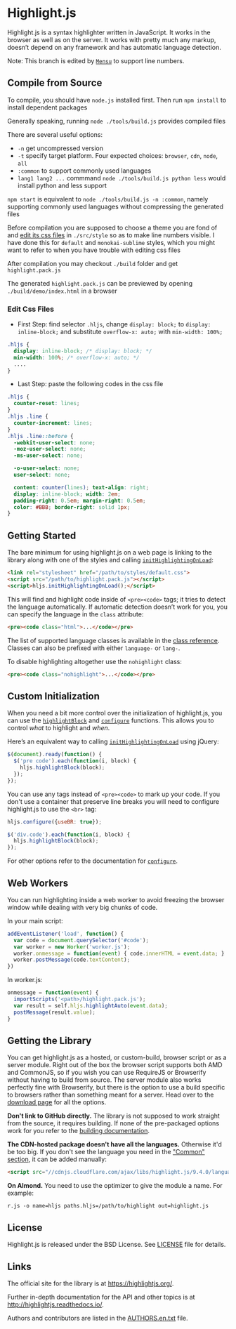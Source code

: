 # Highlight.js


Highlight.js is a syntax highlighter written in JavaScript. It works in
the browser as well as on the server. It works with pretty much any
markup, doesn’t depend on any framework and has automatic language
detection.

Note: This branch is edited by [``Mensu``](https://github.com/Mensu) to support line numbers.

## Compile from Source

To compile, you should have ``node.js`` installed first. Then run ``npm install`` to install dependent packages

Generally speaking, running ``node ./tools/build.js`` provides compiled files

There are several useful options:

- ``-n`` get uncompressed version
- ``-t`` specify target platform. Four expected choices: ``browser``, ``cdn``, ``node``, ``all``
- ``:common`` to support commonly used languages
- ``lang1 lang2 ...`` commmand ``node ./tools/build.js python less`` would install python and less support



``npm start`` is equivalent to ``node ./tools/build.js -n :common``, namely supporting commonly used languages without compressing the generated files

Before compilation you are supposed to choose a theme you are fond of and [edit its css files](#edit-css-files) in ``./src/style`` so as to make line numbers visible. I have done this for ``default`` and ``monokai-sublime`` styles, which you might want to refer to when you have trouble with editing css files

After compilation you may checkout ``./build`` folder and get ``highlight.pack.js``

The generated ``highlight.pack.js`` can be previewed by opening ``./build/demo/index.html`` in a browser

### Edit Css Files

- First Step: find selector ``.hljs``, change ``display: block;`` to ``display: inline-block;`` and substitute ``overflow-x: auto;`` with ``min-width: 100%;``

```css
.hljs {
  display: inline-block; /* display: block; */
  min-width: 100%; /* overflow-x: auto; */
  ....
}
```

- Last Step: paste the following codes in the css file

```css
.hljs {
  counter-reset: lines;
}
.hljs .line {
  counter-increment: lines;
}
.hljs .line::before {
  -webkit-user-select: none;
  -moz-user-select: none;
  -ms-user-select: none;

  -o-user-select: none;
  user-select: none;

  content: counter(lines); text-align: right;
  display: inline-block; width: 2em;
  padding-right: 0.5em; margin-right: 0.5em;
  color: #BBB; border-right: solid 1px;
}
```

## Getting Started

The bare minimum for using highlight.js on a web page is linking to the
library along with one of the styles and calling
[`initHighlightingOnLoad`][1]:

```html
<link rel="stylesheet" href="/path/to/styles/default.css">
<script src="/path/to/highlight.pack.js"></script>
<script>hljs.initHighlightingOnLoad();</script>
```

This will find and highlight code inside of `<pre><code>` tags; it tries
to detect the language automatically. If automatic detection doesn’t
work for you, you can specify the language in the `class` attribute:

```html
<pre><code class="html">...</code></pre>
```

The list of supported language classes is available in the [class
reference][2].  Classes can also be prefixed with either `language-` or
`lang-`.

To disable highlighting altogether use the `nohighlight` class:

```html
<pre><code class="nohighlight">...</code></pre>
```

## Custom Initialization

When you need a bit more control over the initialization of
highlight.js, you can use the [`highlightBlock`][3] and [`configure`][4]
functions. This allows you to control *what* to highlight and *when*.

Here’s an equivalent way to calling [`initHighlightingOnLoad`][1] using
jQuery:

```javascript
$(document).ready(function() {
  $('pre code').each(function(i, block) {
    hljs.highlightBlock(block);
  });
});
```

You can use any tags instead of `<pre><code>` to mark up your code. If
you don't use a container that preserve line breaks you will need to
configure highlight.js to use the `<br>` tag:

```javascript
hljs.configure({useBR: true});

$('div.code').each(function(i, block) {
  hljs.highlightBlock(block);
});
```

For other options refer to the documentation for [`configure`][4].


## Web Workers

You can run highlighting inside a web worker to avoid freezing the browser
window while dealing with very big chunks of code.

In your main script:

```javascript
addEventListener('load', function() {
  var code = document.querySelector('#code');
  var worker = new Worker('worker.js');
  worker.onmessage = function(event) { code.innerHTML = event.data; }
  worker.postMessage(code.textContent);
})
```

In worker.js:

```javascript
onmessage = function(event) {
  importScripts('<path>/highlight.pack.js');
  var result = self.hljs.highlightAuto(event.data);
  postMessage(result.value);
}
```


## Getting the Library

You can get highlight.js as a hosted, or custom-build, browser script or
as a server module. Right out of the box the browser script supports
both AMD and CommonJS, so if you wish you can use RequireJS or
Browserify without having to build from source. The server module also
works perfectly fine with Browserify, but there is the option to use a
build specific to browsers rather than something meant for a server.
Head over to the [download page][5] for all the options.

**Don't link to GitHub directly.** The library is not supposed to work straight
from the source, it requires building. If none of the pre-packaged options
work for you refer to the [building documentation][6].

**The CDN-hosted package doesn't have all the languages.** Otherwise it'd be
too big. If you don't see the language you need in the ["Common" section][5],
it can be added manually:

```html
<script src="//cdnjs.cloudflare.com/ajax/libs/highlight.js/9.4.0/languages/go.min.js"></script>
```

**On Almond.** You need to use the optimizer to give the module a name. For
example:

```
r.js -o name=hljs paths.hljs=/path/to/highlight out=highlight.js
```


## License

Highlight.js is released under the BSD License. See [LICENSE][7] file
for details.

## Links

The official site for the library is at <https://highlightjs.org/>.

Further in-depth documentation for the API and other topics is at
<http://highlightjs.readthedocs.io/>.

Authors and contributors are listed in the [AUTHORS.en.txt][8] file.

[1]: http://highlightjs.readthedocs.io/en/latest/api.html#inithighlightingonload
[2]: http://highlightjs.readthedocs.io/en/latest/css-classes-reference.html
[3]: http://highlightjs.readthedocs.io/en/latest/api.html#highlightblock-block
[4]: http://highlightjs.readthedocs.io/en/latest/api.html#configure-options
[5]: https://highlightjs.org/download/
[6]: http://highlightjs.readthedocs.io/en/latest/building-testing.html
[7]: https://github.com/isagalaev/highlight.js/blob/master/LICENSE
[8]: https://github.com/isagalaev/highlight.js/blob/master/AUTHORS.en.txt
